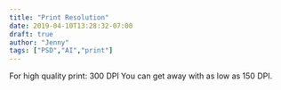 ```yaml
---
title: "Print Resolution"
date: 2019-04-10T13:28:32-07:00
draft: true
author: "Jenny"
tags: ["PSD","AI","print"]
---
```


For high quality print: 300 DPI
You can get away with as low as 150 DPI.